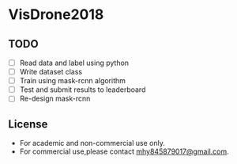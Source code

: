# VisDrone2018

## TODO
- [ ] Read data and label using python
- [ ] Write dataset class
- [ ] Train using mask-rcnn algorithm
- [ ] Test and submit results to leaderboard
- [ ] Re-design mask-rcnn 

## License
* For academic and non-commercial use only.
* For commercial use,please contact [mhy845879017@gmail.com](https://www.google.com/gmail/).

